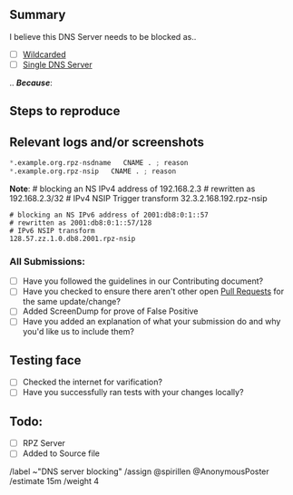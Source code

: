 ## Summary

<!-- Summarize the reason encountered concisely, and keep any domains in 
`back ticks` -->

I believe this DNS Server needs to be blocked as..

- [ ] [Wildcarded](source/dns-servers/wildcard.list)
- [ ] [Single DNS Server](source/dns-servers/domains.list)

.. ***Because***:

## Steps to reproduce

<!-- How one can reproduce the issue - this is very important -->


## Relevant logs and/or screenshots

<!-- Paste any relevant logs - please use code blocks (```) to format 
console output, logs, and code as it's very hard to read otherwise. -->


```python
*.example.org.rpz-nsdname   CNAME . ; reason
*.example.org.rpz-nsip   CNAME . ; reason
```

**Note**:
	# blocking an NS IPv4 address of 192.168.2.3
	# rewritten as 192.168.2.3/32
	# IPv4 NSIP Trigger transform
	32.3.2.168.192.rpz-nsip

	# blocking an NS IPv6 address of 2001:db8:0:1::57
	# rewritten as 2001:db8:0:1::57/128
	# IPv6 NSIP transform
	128.57.zz.1.0.db8.2001.rpz-nsip

### All Submissions:
- [ ] Have you followed the guidelines in our Contributing document?
- [ ] Have you checked to ensure there aren't other open [Pull Requests](../../pulls) for the same update/change?
- [ ] Added ScreenDump for prove of False Positive
- [ ] Have you added an explanation of what your submission do and why you'd like us to include them?

## Testing face
- [ ] Checked the internet for varification?
- [ ] Have you successfully ran tests with your changes locally?

## Todo:
- [ ] RPZ Server
- [ ] Added to Source file

/label ~"DNS server blocking" 
/assign @spirillen @AnonymousPoster
/estimate 15m
/weight 4
